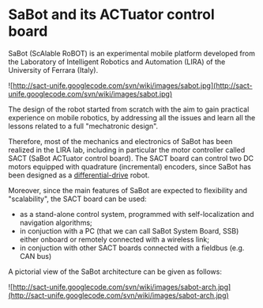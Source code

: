 # SaBot and its ACTuator control board #

SaBot (ScAlable RoBOT) is an experimental mobile platform developed from the Laboratory of Intelligent Robotics and Automation (LIRA)
of the University of Ferrara (Italy).

![http://sact-unife.googlecode.com/svn/wiki/images/sabot.jpg](http://sact-unife.googlecode.com/svn/wiki/images/sabot.jpg)

The design of the robot started from scratch with the aim to gain practical experience on mobile robotics, by addressing
all the issues and learn all the lessons related to a full "mechatronic design".

Therefore, most of the mechanics and electronics of SaBot has been realized in the LIRA lab, including in particular the
motor controller called SACT (SaBot ACTuator control board). The SACT board can control two DC motors equipped with quadrature
(incremental) encoders, since SaBot has been designed as a [differential-drive](http://planning.cs.uiuc.edu/node659.html)
robot.

Moreover, since the main features of SaBot are expected to flexibility and "scalability", the SACT board can be used:
  * as a stand-alone control system, programmed with self-localization and navigation algorithms;
  * in conjuction with a PC (that we can call SaBot System Board, SSB) either onboard or remotely connected with a wireless link;
  * in conjuction with other SACT boards connected with a fieldbus (e.g. CAN bus)

A pictorial view of the SaBot architecture can be given as follows:

![http://sact-unife.googlecode.com/svn/wiki/images/sabot-arch.jpg](http://sact-unife.googlecode.com/svn/wiki/images/sabot-arch.jpg)